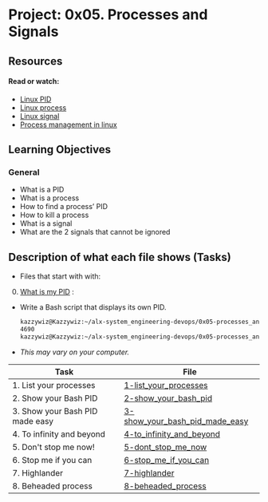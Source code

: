 # Project: 0x05. Processes and Signals

## Resources

#### Read or watch:

* [Linux PID](https://www.linfo.org/pid.html)
* [Linux process](https://www.thegeekstuff.com/2012/03/linux-processes-environment/)
* [Linux signal](https://www.educative.io/answers/what-are-linux-signals)
* [Process management in linux](https://www.digitalocean.com/community/tutorials/process-management-in-linux)
## Learning Objectives

### General

* What is a PID
* What is a process
* How to find a process’ PID
* How to kill a process
* What is a signal
* What are the 2 signals that cannot be ignored
## Description of what each file shows (Tasks)
* Files that start with with:
0. [What is my PID](./0-what-is-my-pid) :
* Write a Bash script that displays its own PID.
	```sh
	kazzywiz@Kazzywiz:~/alx-system_engineering-devops/0x05-processes_and_signals$ ./0-what-is-my-pid 
	4690
	kazzywiz@Kazzywiz:~/alx-system_engineering-devops/0x05-processes_and_signals$ 
	```
* <em>This may vary on your computer.</em>


| Task | File |
| ---- | ---- |
| 1. List your processes | [1-list_your_processes](./1-list_your_processes) |
| 2. Show your Bash PID | [2-show_your_bash_pid](./2-show_your_bash_pid) |
| 3. Show your Bash PID made easy | [3-show_your_bash_pid_made_easy](./3-show_your_bash_pid_made_easy) |
| 4. To infinity and beyond | [4-to_infinity_and_beyond](./4-to_infinity_and_beyond) |
| 5. Don't stop me now! | [5-dont_stop_me_now](./5-dont_stop_me_now) |
| 6. Stop me if you can | [6-stop_me_if_you_can](./6-stop_me_if_you_can) |
| 7. Highlander | [7-highlander](./7-highlander) |
| 8. Beheaded process | [8-beheaded_process](./8-beheaded_process) |
